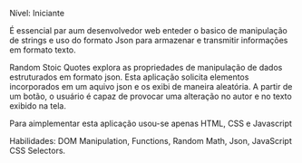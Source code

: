 Nível: Iniciante

É essencial par aum desenvolvedor web enteder o basico de manipulação de strings e uso do formato Json para armazenar e transmitir informações em formato texto.

Random Stoic Quotes explora as propriedades de manipulação de dados estruturados em formato json. Esta aplicação solicita elementos incorporados em um aquivo json e os exibi de maneira aleatória. A partir de um botão, o usuário é capaz de provocar uma alteração no autor e no texto exibido na tela.

Para aimplementar esta aplicação usou-se apenas HTML, CSS e Javascript

Habilidades: DOM Manipulation, Functions, Random Math, Json, JavaScript CSS Selectors.
